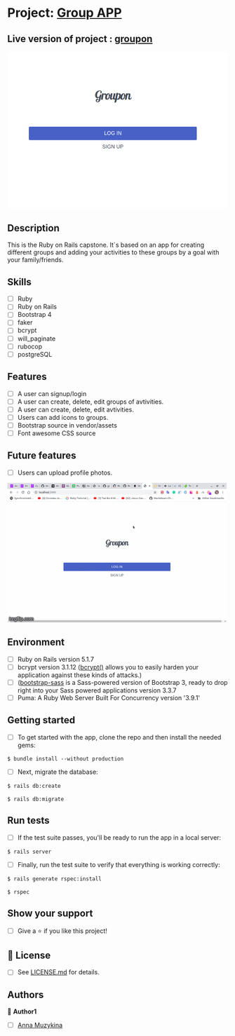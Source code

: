 # Project: [Group APP](#)

## Live version of project :  [groupon](https://radiant-castle-10293.herokuapp.com/)
![screen](https://github.com/Anna-Myzukina/groupon/blob/deploy/app/assets/images/screen.png)

## Description

This is the Ruby on Rails capstone. It`s based on an app for creating different groups and adding your activities to these groups by a goal with your family/friends.


## Skills
- [ ] Ruby 
- [ ] Ruby on Rails
- [ ] Bootstrap 4
- [ ] faker
- [ ] bcrypt
- [ ] will_paginate
- [ ] rubocop
- [ ] postgreSQL

## Features
- [ ] A user can signup/login
- [ ] A user can create, delete, edit groups of avtivities.
- [ ] A user can create, delete, edit avtivities.
- [ ] Users can add icons to groups.
- [ ] Bootstrap source in vendor/assets
- [ ] Font awesome CSS source

## Future features
- [ ] Users can upload profile photos.


![screen](https://github.com/Anna-Myzukina/groupon/blob/deploy/app/assets/images/3wycoj.gif)

## Environment
- [ ] Ruby on Rails version 5.1.7
- [ ] bcrypt version 3.1.12 ([bcrypt()](https://github.com/codahale/bcrypt-ruby) allows you to easily harden your application against these kinds of attacks.)
- [ ] ([bootstrap-sass](https://www.rubydoc.info/gems/bootstrap-sass/3.3.6) is a Sass-powered version of Bootstrap 3, ready to drop right into your Sass powered applications version 3.3.7
- [ ] Puma: A Ruby Web Server Built For Concurrency version '3.9.1'

## Getting started
- [ ] To get started with the app, clone the repo and then install the needed gems:

```
$ bundle install --without production
```

- [ ] Next, migrate the database:

```
$ rails db:create
```

```
$ rails db:migrate
```

## Run tests

- [ ] If the test suite passes, you'll be ready to run the app in a local server:

```
$ rails server
```
- [ ] Finally, run the test suite to verify that everything is working correctly:

```
$ rails generate rspec:install
```

```
$ rspec
```

## Show your support

- [ ] Give a ⭐️ if you like this project!

## 📝 License

* [ ] See [LICENSE.md]() for details.

## Authors

👤 **Author1**
* [ ] [Anna Muzykina](https://github.com/Anna-Myzukina)
